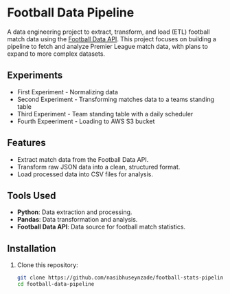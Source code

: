 # Football Data Pipeline

A data engineering project to extract, transform, and load (ETL) football match data using the [Football Data API](https://www.football-data.org/). This project focuses on building a pipeline to fetch and analyze Premier League match data, with plans to expand to more complex datasets.

## Experiments
- First Experiment - Normalizing data 
- Second Experiment - Transforming matches data to a teams standing table
- Third Experiment - Team standing table with a daily scheduler
- Fourth Expeeriment - Loading to AWS S3 bucket

## Features
- Extract match data from the Football Data API.
- Transform raw JSON data into a clean, structured format.
- Load processed data into CSV files for analysis.

## Tools Used
- **Python**: Data extraction and processing.
- **Pandas**: Data transformation and analysis.
- **Football Data API**: Data source for football match statistics.

## Installation
1. Clone this repository:
   ```bash
   git clone https://github.com/nasibhuseynzade/football-stats-pipeline.git
   cd football-data-pipeline

